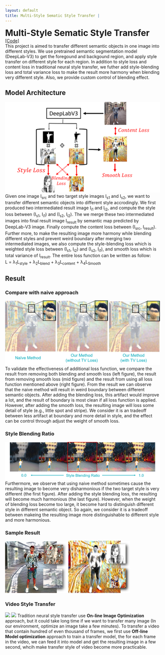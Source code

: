 ```yaml
---
layout: default
title: Multi-Style Sematic Style Transfer | 
---
```

<div>
	<h1 style="display:inline;"> Multi-Style Sematic Style Transfer </h1> 
	<a href="https://github.com/aa10402tw/MultiStyle-Semantic-Style-Transfer"> [Code] </a> 
</div>
This project is aimed to transfer different semantic objects in one image into different styles. We use pretrained semantic segmentation model (DeepLab-V3) to get the foregound and backgound region, and apply style transfer on different style for each region. In addition to style loss and content loss in traditional neural style transfer, we futher add style-blending loss and total variance loss to make the result more harmony when blending very different style. Also, we provide custom control of blending effect. 

## Model Architecture
<img src = "./images/MultiStyleNST/model_architecture.png" class="projectDetailImg">
Given one image I<sub>src</sub> and two target style images I<sub>s1</sub> and I<sub>s2</sub>, we want to transfer different semantic objects into different style accrodingly. We first produced two intermediated result image I<sub>i1</sub> and I<sub>i2</sub>, and compute the style loss between (I<sub>s1</sub>, I<sub>i1</sub>) and (I<sub>s2</sub>, I<sub>i2</sub>). The we merge these two intermediated images into final result image I<sub>result</sub> by semantic map predicted by DeepLab-V3 image. Finally compute the content loss between (I<sub>src</sub>, I<sub>result</sub>). Further more, to make the resulting image more harmony while blending different styles and prevent weird boundary after merging two intermediated images, we also compute the style-blending loss which is weighted style loss between (I<sub>s1</sub>, I<sub>i2</sub>) and (I<sub>s2</sub>, I<sub>i1</sub>), and smooth loss which is total variance of I<sub>result</sub>. The entire loss function can be written as follow:<br/>
L = &lambda;<sub>1</sub>L<sub>style</sub> + &lambda;<sub>2</sub>L<sub>blend</sub> + &lambda;<sub>3</sub>L<sub>content</sub> + &lambda;<sub>4</sub>L<sub>Smooth</sub>
&nbsp;

## Result 
### Compare with naive approach
<img src = "./images/MultiStyleNST/compare.png" class="projectDetailImg">
To validate the effectiveness of additional loss function, we compare the result from removing both blending and smooth loss (left figure), the result from removing smooth loss (mid figure) and the result from using all loss function mentioned above (right figure). From the result we can observe that the naive method will result in weird boundary between different semantic objects. After adding the blending loss, this artifact would improve a lot, and the result of boundary is most clean if all loss function is applied. However, after adding the smooth loss, the resulting image will loss some detail of style (e.g., little spot and stripe). We consider it is an tradeoff between less artifact at boundary and more detail in style, and the effect can be control through adjust the weight of smooth loss.

### Style Blending Ratio
<img src = "./images/MultiStyleNST/blending.png" class="projectDetailImg">
Furthermore, we observe that using naive method sometimes cause the resulting image to become very disharmonious if the two target style is very different (the first figure). After adding the style blending loss, the resulting will become much harmonious (the last figure). However, when the weight of blending loss become too large, it become hard to distinguish different style in different semantic object. So again, we consider it is a tradeoff between makeing the resulting image more distinguishable to different style and more harmonious.

### Sample Result
<img src="./images/MultiStyleNST/result_1.png" width="40%"> <img src="./images/MultiStyleNST/result_2.png" width="40%">

### Video Style Transfer
<img src="./images/MultiStyleNST/video_1.gif" width="40%"> <img src="./images/MultiStyleNST/video_2.gif" width="40%">
Tradition neural style transfer use **On-line Image Optimization** approach, but it could take long time if we want to transfer many image (In our environment, optimize an image take a few minutes). To transfer a video that contain hundred of even thousand of frames, we first use **Off-line Model optimization** approach to train a transfer model, the for each frame in the video, we can feed it into model and get the resulting image in a few second, whcih make transfer style of video become more practicable.


